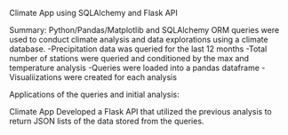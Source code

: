 Climate App using SQLAlchemy and Flask API

Summary:
Python/Pandas/Matplotlib and SQLAlchemy ORM queries were used to conduct climate analysis and data explorations using a climate database. 
-Precipitation data was queried for the last 12 months
-Total number of stations were queried and conditioned by the max and temperature analysis
	-Queries were loaded into a pandas dataframe
	-Visualiizations were created for each analysis


Applications of the queries and initial analysis:

Climate App
Developed a Flask API that utilized the previous analysis to return JSON lists of the data stored from the queries.
